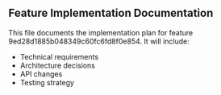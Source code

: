 ## Feature Implementation Documentation

This file documents the implementation plan for feature 9ed28d1885b048349c60fc6fd8f0e854. It will include:
- Technical requirements
- Architecture decisions
- API changes
- Testing strategy